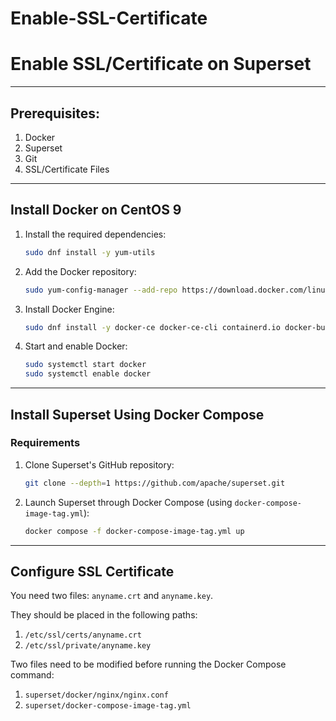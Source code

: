 # Enable-SSL-Certificate

# Enable SSL/Certificate on Superset
---

## Prerequisites:
1. Docker
2. Superset
3. Git
4. SSL/Certificate Files

---

## Install Docker on CentOS 9

1. Install the required dependencies:
    ```sh
    sudo dnf install -y yum-utils
    ```

2. Add the Docker repository:
    ```sh
    sudo yum-config-manager --add-repo https://download.docker.com/linux/centos/docker-ce.repo
    ```

3. Install Docker Engine:
    ```sh
    sudo dnf install -y docker-ce docker-ce-cli containerd.io docker-buildx-plugin docker-compose-plugin
    ```

4. Start and enable Docker:
    ```sh
    sudo systemctl start docker
    sudo systemctl enable docker
    ```

---

## Install Superset Using Docker Compose

### Requirements

1. Clone Superset's GitHub repository:
    ```sh
    git clone --depth=1 https://github.com/apache/superset.git
    ```

2. Launch Superset through Docker Compose (using `docker-compose-image-tag.yml`):
    ```sh
    docker compose -f docker-compose-image-tag.yml up
    ```

---

## Configure SSL Certificate

You need two files: `anyname.crt` and `anyname.key`.

They should be placed in the following paths:
1. `/etc/ssl/certs/anyname.crt`
2. `/etc/ssl/private/anyname.key`

Two files need to be modified before running the Docker Compose command:
1. `superset/docker/nginx/nginx.conf`
2. `superset/docker-compose-image-tag.yml`

